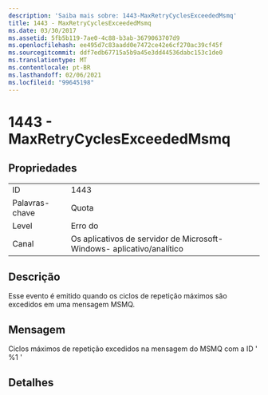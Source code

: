 ```yaml
---
description: 'Saiba mais sobre: 1443-MaxRetryCyclesExceededMsmq'
title: 1443 - MaxRetryCyclesExceededMsmq
ms.date: 03/30/2017
ms.assetid: 5fb5b119-7ae0-4c88-b3ab-3679063707d9
ms.openlocfilehash: ee495d7c83aadd0e7472ce42e6cf270ac39cf45f
ms.sourcegitcommit: ddf7edb67715a5b9a45e3dd44536dabc153c1de0
ms.translationtype: MT
ms.contentlocale: pt-BR
ms.lasthandoff: 02/06/2021
ms.locfileid: "99645198"
---
```

# <a name="1443---maxretrycyclesexceededmsmq"></a>1443 - MaxRetryCyclesExceededMsmq

## <a name="properties"></a>Propriedades  
  
|||  
|-|-|  
|ID|1443|  
|Palavras-chave|Quota|  
|Level|Erro do|  
|Canal|Os aplicativos de servidor de Microsoft-Windows- aplicativo/analítico|  
  
## <a name="description"></a>Descrição  

 Esse evento é emitido quando os ciclos de repetição máximos são excedidos em uma mensagem MSMQ.  
  
## <a name="message"></a>Mensagem  

 Ciclos máximos de repetição excedidos na mensagem do MSMQ com a ID ' %1 '  
  
## <a name="details"></a>Detalhes
